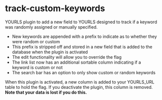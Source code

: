 track-custom-keywords
=====================

YOURLS plugin to add a new field to YOURLS designed to track
if a keyword was randomly assigned or manually specified.

- New keywords are appended with a prefix to indicate as to whether they were random or custom
- This prefix is stripped off and stored in a new field that is added to the database when the plugin is activated
- The edit functionality will allow you to override the flag
- The link list now has an additional sortable column indicating if a keyword is custom or not
- The search bar has an option to only show custom or random keywords

When this plugin is activated, a new column is added to your YOURLS_URL table to hold the flag. If you deactivate the plugin, this column is removed. **Note that your data is lost if you do this.**